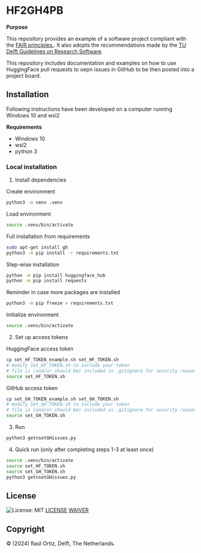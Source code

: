 # HF2GH4PB

**Purpose**

This repository provides an example of a software project compliant with the [FAIR principles.](https://fair-software.nl/). It also adopts the recommendations made by the [TU Delft Guidelines on Research Software](https://d2k0ddhflgrk1i.cloudfront.net/TUDelft/Over_TU_Delft/Strategie/TU%20Delft%20Research%20Software%20Guidelines.pdf).

This repository includes documentation and examples on how to use HuggingFace pull requests to oepn issues in GitHub to be then posted into a project board.

## Installation

Following instructions have been developed on a computer running Windows 10 and wsl2

**Requirements** 
- Windows 10
- wsl2
- python 3

### Local installation

1. Install dependencies

Create environment
```bash
python3 -m venv .venv
```

Load environment
```bash
source .venv/bin/activate
```

Full installation from requirements
```bash
sudo apt-get install gh
python3 -m pip install -r requirements.txt
```

Step-wise installation
```bash
python -m pip install huggingface_hub
python -m pip install requests
```

Reminder in case more packages are installed
```bash
python3 -m pip freeze > requirements.txt
```

Initialize environment
```bash
source .venv/bin/activate
```

2. Set up access tokens

HuggingFace access token

```bash
cp set_HF_TOKEN_example.sh set_HF_TOKEN.sh
# modify set_HF_TOKEN.sh to include your token
# file is (and/or should be) included in .gitignore for security reasons
source set_HF_TOKEN.sh
```

GitHub access token

```bash
cp set_GH_TOKEN_example.sh set_GH_TOKEN.sh
# modify set_GH_TOKEN.sh to include your token
# file is (and/or should be) included in .gitignore for security reasons
source set_GH_TOKEN.sh
```

3. Run

```bash
python3 getnsetGHissues.py
```

4. Quick run (only after completing steps 1-3 at least once)

```bash
source .venv/bin/activate
source set_HF_TOKEN.sh
source set_GH_TOKEN.sh
python3 getnsetGHissues.py
```

## License

![License: MIT](https://img.shields.io/badge/License-MIT-yellow.svg)
[LICENSE](./LICENSE)
[WAIVER](./WAIVER)

## Copyright

&copy; (2024) Raúl Ortiz, Delft, The Netherlands. 


